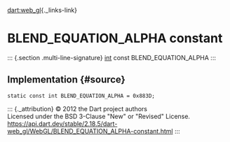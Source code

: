 [dart:web\_gl](../../dart-web_gl/dart-web_gl-library){._links-link}

BLEND\_EQUATION\_ALPHA constant
===============================

::: {.section .multi-line-signature}
[int](../../dart-core/int-class) const BLEND\_EQUATION\_ALPHA
:::

Implementation {#source}
--------------

``` {.language-dart data-language="dart"}
static const int BLEND_EQUATION_ALPHA = 0x883D;
```

::: {._attribution}
© 2012 the Dart project authors\
Licensed under the BSD 3-Clause \"New\" or \"Revised\" License.\
<https://api.dart.dev/stable/2.18.5/dart-web_gl/WebGL/BLEND_EQUATION_ALPHA-constant.html>
:::
